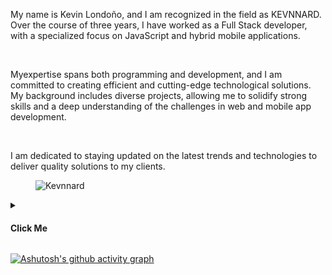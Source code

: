 <article
      class="flex flex-col md:flex-row justify-between items-center gap-5 py-10"
    >
      <paragraph class="flex-1">
        <p class="flex-1">
          My name is Kevin Londoño, and I am recognized in the field as
          KEVNNARD. Over the course of three years, I have worked as a Full
          Stack developer, with a specialized focus on JavaScript and hybrid
          mobile applications.
        </p>
        <br />
        <p>
          Myexpertise spans both programming and development, and I am committed
          to creating efficient and cutting-edge technological solutions. My
          background includes diverse projects, allowing me to solidify strong
          skills and a deep understanding of the challenges in web and mobile
          app development.
        </p>
        <br />
        <p>
          I am dedicated to staying updated on the latest trends and
          technologies to deliver quality solutions to my clients.
        </p>
      </paragraph>
      <figure class="flex-1 flex justify-center">
        <img
          src="https://github.com/kevnnard.png"
          alt="Kevnnard"
          class="w-72 h-72 rounded-full hover:shadow-2xl transition-all duration-600 ease-in-out hover:scale-125"
        />
      </figure>
</article>

<!-- TAGS GITHUB -->
<details>
<summary class="flex gap-5 py-10"><h4 class="text-blue-500 text-xl font-bold underline cursor-pointer"> Click Me </h4></summary>

<table class="w-full">

<div class="flex justify-center items-center gap-3 py-5">

![GitHub User's stars](https://img.shields.io/github/stars/kevnnard?logo=github)

![GitHub followers](https://img.shields.io/github/followers/kevnnard?logo=github)

</div>

<tr >
<td class="flex flex-wrap justify-between gap-3">

![typescript](https://img.shields.io/badge/-TypeScript-05122A?style=flat&logo=typescript)&nbsp;

![JavaScript](https://img.shields.io/badge/-JavaScript-05122A?style=flat&logo=javascript)&nbsp;

![Go](https://img.shields.io/badge/-Go_Lang-05122A?style=flat&logo=go)&nbsp;

![Python](https://img.shields.io/badge/-Python-05122A?style=flat&logo=python)&nbsp;

![Rust](https://img.shields.io/badge/-Rust-05122A?style=flat&logo=rust)&nbsp;

![dart](https://img.shields.io/badge/-Dart-05122A?style=flat&logo=dart)&nbsp;

![Ruby](https://img.shields.io/badge/-Ruby-05122A?style=flat&logo=ruby)&nbsp;

![Node.js](https://img.shields.io/badge/-Node.js-05122A?style=flat&logo=node.js)&nbsp;

![Bun.js](https://img.shields.io/badge/-Bun-05122A?style=flat&logo=bun)&nbsp;

![Deno.js](https://img.shields.io/badge/-Deno-05122A?style=flat&logo=deno)&nbsp;

![Nestjs](https://img.shields.io/badge/-Nestjs-05122A?style=flat&logo=nestjs)&nbsp;

![graphql](https://img.shields.io/badge/-GraphQL-05122A?style=flat&logo=graphql)&nbsp;

![Apollographql](https://img.shields.io/badge/-Apollo-05122A?style=flat&logo=apollographql)&nbsp;

![Django](https://img.shields.io/badge/-Django-05122A?style=flat&logo=django&logoColor=092E20)&nbsp;

![Dokcer](https://img.shields.io/badge/-Docker-05122A?style=flat&logo=docker)&nbsp;

![kubernetes](https://img.shields.io/badge/-Kubernetes-05122A?style=flat&logo=kubernetes)&nbsp;

![nginx](https://img.shields.io/badge/-NGINX-05122A?style=flat&logo=nginx)&nbsp;

![nginxproxymanager](https://img.shields.io/badge/-Nginx_Proxy_Manager-05122A?style=flat&logo=nginxproxymanager)&nbsp;

![Git](https://img.shields.io/badge/-Git-05122A?style=flat&logo=git)&nbsp;

![Amazon](https://img.shields.io/badge/-AWS-05122A?style=flat&logo=amazonaws)&nbsp;

![AmazonEC2](https://img.shields.io/badge/-AWS_EC2-05122A?style=flat&logo=amazonec2)&nbsp;

![amazoneks](https://img.shields.io/badge/-AWS_EKS-05122A?style=flat&logo=amazoneks)&nbsp;

![amazons3](https://img.shields.io/badge/-AWS_S3-05122A?style=flat&logo=amazons3)&nbsp;

![amazonroute53](https://img.shields.io/badge/-AWS_Route_53-05122A?style=flat&logo=amazonroute53)&nbsp;

![digitalocean](https://img.shields.io/badge/-Digital_Ocean-05122A?style=flat&logo=digitalocean)&nbsp;

![React](https://img.shields.io/badge/-React-05122A?style=flat&logo=react)&nbsp;

![Netx.JS](https://img.shields.io/badge/-Next.js-05122A?style=flat&logo=next.js)&nbsp;

![Astro](https://img.shields.io/badge/-Astro-05122A?style=flat&logo=astro)&nbsp;

![Remix](https://img.shields.io/badge/Remix-05122A?style=flat&logo=remix)&nbsp;

![Vercel](https://img.shields.io/badge/Vercel-05122A?style=flat&logo=vercel)&nbsp;

![netlify](https://img.shields.io/badge/Netlify-05122A?style=flat&logo=netlify)&nbsp;

![Zustand](https://img.shields.io/badge/-Zustand-05122A?style=flat&logo=zustand)&nbsp;

![redux.JS](https://img.shields.io/badge/-Redux-05122A?style=flat&logo=redux)&nbsp;

![TailwindCSS](https://img.shields.io/badge/-Tailwind_CSS-05122A?style=flat&logo=tailwindcss)&nbsp;

![Radixui](https://img.shields.io/badge/-Radix_UI-05122A?style=flat&logo=radixui)&nbsp;

![chadcn](https://img.shields.io/badge/-Shadcn_UI-05122A?style=flat&logo=shadcn/ui)&nbsp;

![mui](https://img.shields.io/badge/MUI-05122A?style=flat&logo=mui)&nbsp;

![Bootstrap](https://img.shields.io/badge/-Bootstrap-05122A?style=flat&logo=bootstrap&logoColor=563D7C)&nbsp;

![HTML](https://img.shields.io/badge/-HTML-05122A?style=flat&logo=HTML5)&nbsp;

![CSS](https://img.shields.io/badge/-CSS-05122A?style=flat&logo=CSS3&logoColor=1572B6)&nbsp;

![shopify](https://img.shields.io/badge/Shopify-05122A?style=flat&logo=shopify)&nbsp;

![mongodb](https://img.shields.io/badge/-MongoDB-05122A?style=flat&logo=mongodb)&nbsp;

![postgresql](https://img.shields.io/badge/-PostgreSQL-05122A?style=flat&logo=postgresql)&nbsp;

![mysql](https://img.shields.io/badge/-MySQL-05122A?style=flat&logo=mysql)&nbsp;

![redis](https://img.shields.io/badge/-Redis-05122A?style=flat&logo=redis)&nbsp;

![sqlite](https://img.shields.io/badge/-SQLite-05122A?style=flat&logo=sqlite)&nbsp;

![Neo Vim](https://img.shields.io/badge/-Neo_Vim-05122A?style=flat&logo=neovim)&nbsp;

![fedora](https://img.shields.io/badge/-fedora-05122A?style=flat&logo=fedora)&nbsp;

![Visual Studio Code](https://img.shields.io/badge/-Visual%20Studio%20Code-05122A?style=flat&logo=visual-studio-code&logoColor=007ACC)&nbsp;

![GitHub](https://img.shields.io/badge/-GitHub-05122A?style=flat&logo=github)&nbsp;

![postman](https://img.shields.io/badge/-Postman-05122A?style=flat&logo=postman)&nbsp;

![Illustrator](https://img.shields.io/badge/-Illustrator-05122A?style=flat&logo=adobe-illustrator)&nbsp;

![Photoshop](https://img.shields.io/badge/-Photoshop-05122A?style=flat&logo=adobe-photoshop)&nbsp;

![react](https://img.shields.io/badge/-React_Native-05122A?style=flat&logo=react)&nbsp;

![flutter](https://img.shields.io/badge/-Flutter-05122A?style=flat&logo=flutter)&nbsp;

![Swift](https://img.shields.io/badge/-Swift-05122A?style=flat&logo=swift)&nbsp;

![androidstudio](https://img.shields.io/badge/-Android_Studio-05122A?style=flat&logo=androidstudio)&nbsp;

</td>

</tr>
</table>
</details>

[![Ashutosh's github activity graph](https://github-readme-activity-graph.vercel.app/graph?username=kevnnard&theme=github-compact)](https://github.com/kevnnard/github-readme-activity-graph)
